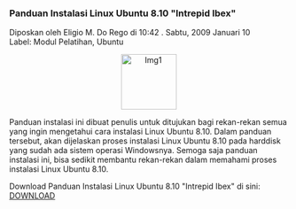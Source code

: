 ### Panduan Instalasi Linux Ubuntu 8.10 "Intrepid Ibex"
Diposkan oleh Eligio M. Do Rego di 10:42 . Sabtu, 2009 Januari 10
<br>
Label: Modul Pelatihan, Ubuntu

<p align="center">
	<img src="./posts/2009-01-10-panduan-instalasi-linux-ubuntu-810/ubuntustraplogo1.png" height="100px" alt="Img1">
</p> 

Panduan instalasi ini dibuat penulis untuk ditujukan bagi rekan-rekan semua yang ingin mengetahui cara instalasi Linux Ubuntu 8.10.
Dalam panduan tersebut, akan dijelaskan proses instalasi Linux Ubuntu 8.10 pada harddisk yang sudah ada sistem operasi Windowsnya.
Semoga saja panduan instalasi ini, bisa sedikit membantu rekan-rekan dalam memahami proses instalasi Linux Ubuntu 8.10.

Download Panduan Instalasi Linux Ubuntu 8.10 "Intrepid Ibex" di sini: [DOWNLOAD](http://cavanera.googlepages.com/PanduanInstalasiUbuntu8.10.zip)
